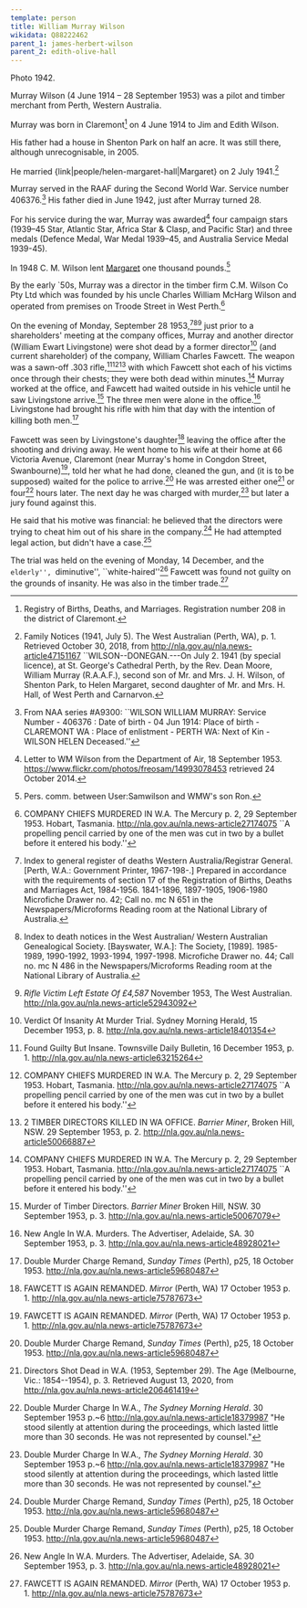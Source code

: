 ```yaml
---
template: person
title: William Murray Wilson
wikidata: Q88222462
parent_1: james-herbert-wilson
parent_2: edith-olive-hall
---
```


Photo 1942.

Murray Wilson (4 June 1914 – 28 September 1953) was a pilot and timber merchant from Perth, Western Australia.

Murray was born in Claremont[^WABMD208] on 4 June 1914 to Jim and Edith Wilson.

His father had a house in Shenton Park on half an acre. It was still there, although unrecognisable, in 2005.

He married {link|people/helen-margaret-hall|Margaret} on 2 July 1941.[^MurrayMargMarriageNotice]

Murray served in the RAAF during the Second World War. Service number 406376.[^NAAA9300]
His father died in June 1942, just after Murray turned 28.

For his service during the war, Murray was awarded[^RMWDeptAirLetter] four campaign stars
(1939–45 Star, Atlantic Star, Africa Star & Clasp, and Pacific Star)
and three medals (Defence Medal, War Medal 1939–45, and Australia Service Medal 1939-45).

In 1948 C. M. Wilson lent [Margaret](./helen-margaret-hall.html) one thousand pounds.[^perscomm]

By the early `50s, Murray was a director in the timber firm C.M. Wilson Co Pty Ltd
which was founded by his uncle Charles William McHarg Wilson
and operated from premises on Troode Street in West Perth.[^CompanyChiefs]

On the evening of Monday, September 28 1953,[^WADeaths][^WestAusDeathNotices][^VictimEstate]
just prior to a shareholders' meeting at the company offices, Murray and another director (William Ewart Livingstone)
were shot dead by a former director[^InsanityVerdict] (and current shareholder) of the company, William Charles Fawcett.
The weapon was a sawn-off .303 rifle,[^GuiltyInsane][^CompanyChiefs][^TimberDirectors] with which Fawcett
shot each of his victims once through their chests; they were both dead within minutes.[^CompanyChiefs]
Murray worked at the office, and Fawcett had waited outside in his vehicle until he saw Livingstone arrive.[^MurderDirectors]
The three men were alone in the office.[^NewAngle]
Livingstone had brought his rifle with him that day with the intention of killing both men.[^DoubleMurder]

Fawcett was seen by Livingstone's daughter[^FawcettRemanded] leaving the office after the shooting and driving away.
He went home to his wife at their home at 66 Victoria Avenue, Claremont
(near Murray's home in Congdon Street, Swanbourne)[^FawcettRemanded],
told her what he had done, cleaned the gun, and (it is to be supposed) waited for the police to arrive.[^DoubleMurder]
He was arrested either one[^TheAge1935] or four[^SMHDoubleMurder] hours later.
The next day he was charged with murder,[^SMHDoubleMurder] but later a jury found against this.

He said that his motive was financial:
he believed that the directors were trying to cheat him out of his share in the company.[^DoubleMurder]
He had attempted legal action, but didn't have a case.[^DoubleMurder]

The trial was held on the evening of Monday, 14 December,
and the ``elderly'', ``diminutive'', ``white-haired''[^NewAngle] Fawcett was
found not guilty on the grounds of insanity.
He was also in the timber trade.[^FawcettRemanded]

[^RMWDeptAirLetter]:
	Letter to WM Wilson from the Department of Air, 18 September 1953.
	https://www.flickr.com/photos/freosam/14993078453 retrieved 24 October 2014.

[^WABMD208]:
	Registry of Births, Deaths, and Marriages. Registration number 208 in the district of Claremont.

[^NAAA9300]:
	From NAA series #A9300: ``WILSON WILLIAM MURRAY: Service Number - 406376
	: Date of birth - 04 Jun 1914: Place of birth - CLAREMONT WA
	: Place of enlistment - PERTH WA: Next of Kin - WILSON HELEN Deceased.''

[^MurrayMargMarriageNotice]:
    Family Notices (1941, July 5). The West Australian (Perth, WA), p. 1.
    Retrieved October 30, 2018, from http://nla.gov.au/nla.news-article47151167
    ``WILSON--DONEGAN.---On July 2. 1941 (by special licence), at St. George's Cathedral Perth, by the Rev. Dean Moore,
    William Murray (R.A.A.F.), second son of Mr. and Mrs. J. H. Wilson, of Shenton Park,
    to Helen Margaret, second daughter of Mr. and Mrs. H. Hall, of West Perth and Carnarvon.

[^CompanyChiefs]:
	 COMPANY CHIEFS MURDERED IN W.A. The Mercury p. 2, 29 September 1953. Hobart, Tasmania.
	 http://nla.gov.au/nla.news-article27174075
	 ``A propelling pencil carried by one of the men was cut in two by a bullet before it entered his body.''

[^WADeaths]:
	Index to general register of deaths Western Australia/Registrar General. [Perth, W.A.: Government Printer, 1967-198-.] Prepared in accordance with the requirements of section 17 of the Registration of Births, Deaths and Marriages Act, 1984-1956. 1841-1896, 1897-1905, 1906-1980 Microfiche Drawer no. 42; Call no. mc N 651 in the Newspapers/Microforms Reading room at the National Library of Australia.

[^WestAusDeathNotices]:
	Index to death notices in the West Australian/ Western Australian Genealogical Society. [Bayswater, W.A.]: The Society, [1989]. 1985-1989, 1990-1992, 1993-1994, 1997-1998. Microfiche Drawer no. 44; Call no. mc N 486 in the Newspapers/Microforms Reading room at the National Library of Australia.

[^perscomm]: Pers. comm. between User:Samwilson and WMW's son Ron.

[^VictimEstate]:
	*Rifle Victim Left Estate Of £4,587* November 1953, The West Australian.
	http://nla.gov.au/nla.news-article52943092

[^InsanityVerdict]:
	Verdict Of Insanity At Murder Trial. Sydney Morning Herald, 15 December 1953, p. 8.
	http://nla.gov.au/nla.news-article18401354

[^GuiltyInsane]:
	Found Guilty But Insane. Townsville Daily Bulletin, 16 December 1953, p. 1.
	http://nla.gov.au/nla.news-article63215264

[^TimberDirectors]:
	2 TIMBER DIRECTORS KILLED IN WA OFFICE. *Barrier Miner*, Broken Hill, NSW. 29 September 1953, p. 2.
	http://nla.gov.au/nla.news-article50066887

[^TheAge1935]:
	Directors Shot Dead in W.A. (1953, September 29). The Age (Melbourne, Vic.: 1854--1954), p. 3.
	Retrieved August 13, 2020, from http://nla.gov.au/nla.news-article206461419

[^MurderDirectors]:
	Murder of Timber Directors. *Barrier Miner* Broken Hill, NSW. 30 September 1953, p. 3.
	http://nla.gov.au/nla.news-article50067079

[^NewAngle]:
	New Angle In W.A. Murders. The Advertiser, Adelaide, SA. 30 September 1953, p. 3.
	http://nla.gov.au/nla.news-article48928021

[^DoubleMurder]:
	Double Murder Charge Remand, *Sunday Times* (Perth), p25, 18 October 1953.
	http://nla.gov.au/nla.news-article59680487

[^FawcettRemanded]:
	FAWCETT IS AGAIN REMANDED. *Mirror* (Perth, WA) 17 October 1953 p. 1.
	http://nla.gov.au/nla.news-article75787673

[^SMHDoubleMurder]:
	Double Murder Charge In W.A., *The Sydney Morning Herald*. 30 September 1953 p.~6
	http://nla.gov.au/nla.news-article18379987
	"He stood silently at attention during the proceedings, which lasted little more than 30 seconds.
	He was not represented by counsel."

